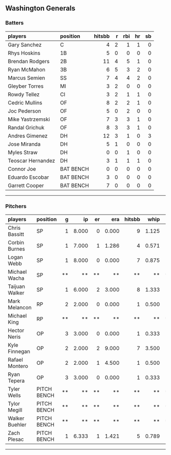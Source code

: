 ## Washington Generals

### Batters

 
|players           |position  | hitsbb|  r| rbi| hr| sb| 
|:-----------------|:---------|------:|--:|---:|--:|--:| 
|Gary Sanchez      |C         |      4|  2|   1|  1|  0| 
|Rhys Hoskins      |1B        |      5|  0|   0|  0|  0| 
|Brendan Rodgers   |2B        |     11|  4|   5|  1|  0| 
|Ryan McMahon      |3B        |      6|  5|   3|  2|  0| 
|Marcus Semien     |SS        |      7|  4|   4|  2|  0| 
|Gleyber Torres    |MI        |      3|  2|   0|  0|  0| 
|Rowdy Tellez      |CI        |      3|  2|   1|  1|  0| 
|Cedric Mullins    |OF        |      8|  2|   2|  1|  0| 
|Joc Pederson      |OF        |      5|  0|   2|  0|  0| 
|Mike Yastrzemski  |OF        |      7|  3|   3|  1|  0| 
|Randal Grichuk    |OF        |      8|  3|   3|  1|  0| 
|Andres Gimenez    |DH        |     12|  3|   1|  0|  3| 
|Jose Miranda      |DH        |      5|  1|   0|  0|  0| 
|Myles Straw       |DH        |      0|  0|   1|  0|  0| 
|Teoscar Hernandez |DH        |      3|  1|   1|  1|  0| 
|Connor Joe        |BAT BENCH |      0|  0|   0|  0|  0| 
|Eduardo Escobar   |BAT BENCH |      3|  0|   0|  0|  0| 
|Garrett Cooper    |BAT BENCH |      7|  0|   0|  0|  0| 


* * *

### Pitchers

 
|players        |position    |  g|    ip| er|   era| hitsbb|  whip| so|  w| sv| 
|:--------------|:-----------|--:|-----:|--:|-----:|------:|-----:|--:|--:|--:| 
|Chris Bassitt  |SP          |  1| 8.000|  0| 0.000|      9| 1.125|  8|  1|  0| 
|Corbin Burnes  |SP          |  1| 7.000|  1| 1.286|      4| 0.571|  6|  0|  0| 
|Logan Webb     |SP          |  1| 8.000|  0| 0.000|      7| 0.875|  9|  1|  0| 
|Michael Wacha  |SP          | **|    **| **|    **|     **|    **| **| **| **| 
|Taijuan Walker |SP          |  1| 6.000|  2| 3.000|      8| 1.333|  5|  1|  0| 
|Mark Melancon  |RP          |  2| 2.000|  0| 0.000|      1| 0.500|  2|  0|  1| 
|Michael King   |RP          | **|    **| **|    **|     **|    **| **| **| **| 
|Hector Neris   |OP          |  3| 3.000|  0| 0.000|      1| 0.333|  3|  0|  1| 
|Kyle Finnegan  |OP          |  2| 2.000|  2| 9.000|      7| 3.500|  1|  2|  0| 
|Rafael Montero |OP          |  2| 2.000|  1| 4.500|      1| 0.500|  2|  0|  0| 
|Ryan Tepera    |OP          |  3| 3.000|  0| 0.000|      1| 0.333|  1|  1|  1| 
|Tyler Wells    |PITCH BENCH | **|    **| **|    **|     **|    **| **| **| **| 
|Tylor Megill   |PITCH BENCH | **|    **| **|    **|     **|    **| **| **| **| 
|Walker Buehler |PITCH BENCH | **|    **| **|    **|     **|    **| **| **| **| 
|Zach Plesac    |PITCH BENCH |  1| 6.333|  1| 1.421|      5| 0.789|  7|  0|  0| 


* * *


